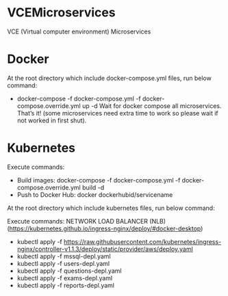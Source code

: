 # VCEMicroservices
VCE (Virtual computer environment) Microservices

# Docker
At the root directory which include docker-compose.yml files, run below command:
 * docker-compose -f docker-compose.yml -f docker-compose.override.yml up -d
Wait for docker compose all microservices. That’s it! (some microservices need extra time to work so please wait if not worked in first shut).

# Kubernetes
Execute commands:
 * Build images: docker-compose -f docker-compose.yml -f docker-compose.override.yml build -d
 * Push to Docker Hub: docker dockerhubid/servicename

At the root directory which include kubernetes files, run below command:

Execute commands:
 NETWORK LOAD BALANCER (NLB) (https://kubernetes.github.io/ingress-nginx/deploy/#docker-desktop)
 * kubectl apply -f https://raw.githubusercontent.com/kubernetes/ingress-nginx/controller-v1.1.3/deploy/static/provider/aws/deploy.yaml
 * kubectl apply -f mssql-depl.yaml
 * kubectl apply -f users-depl.yaml
 * kubectl apply -f questions-depl.yaml
 * kubectl apply -f exams-depl.yaml
 * kubectl apply -f reports-depl.yaml


 
